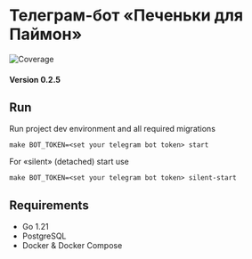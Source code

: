 # Телеграм-бот «Печеньки для Паймон»
![Coverage](https://img.shields.io/badge/Coverage-58.3%25-yellow)

#### Version 0.2.5

## Run
Run project dev environment and all required migrations

```shell
make BOT_TOKEN=<set your telegram bot token> start
```

For «silent» (detached) start use

```shell
make BOT_TOKEN=<set your telegram bot token> silent-start
```

## Requirements

* Go 1.21
* PostgreSQL
* Docker & Docker Compose
